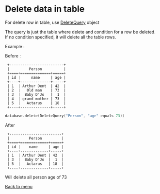 # Delete data in table

For delete row in table, use [DeleteQuery](../src/khelp/database/DeleteQuery.kt) object

The query is just the table where delete and condition for a row be deleted. 
If no condition specified, it will delete all the table rows.

Example :

Before : 

     +-------------------------+
     |         Person          |
     +====+==============+=====+
     | id |     name     | age |
     +----+--------------+-----+
     | 1  | Arthur Dent  | 42  |
     | 2  |   Old man    | 73  |
     | 3  |  Baby D'Jo   |  1  |
     | 4  | grand mother | 73  |
     | 5  |   Actarus    | 18  |
     +----+--------------+-----+

````Kotlin
database.delete(DeleteQuery("Person", "age" equals 73))
````

After

     +------------------------+
     |         Person         |
     +====+=============+=====+
     | id |    name     | age |
     +----+-------------+-----+
     | 1  | Arthur Dent | 42  |
     | 3  |  Baby D'Jo  |  1  |
     | 5  |   Actarus   | 18  |
     +----+-------------+-----+

Will delete all person age of 73

[Back to menu](Menu.md#menu)
